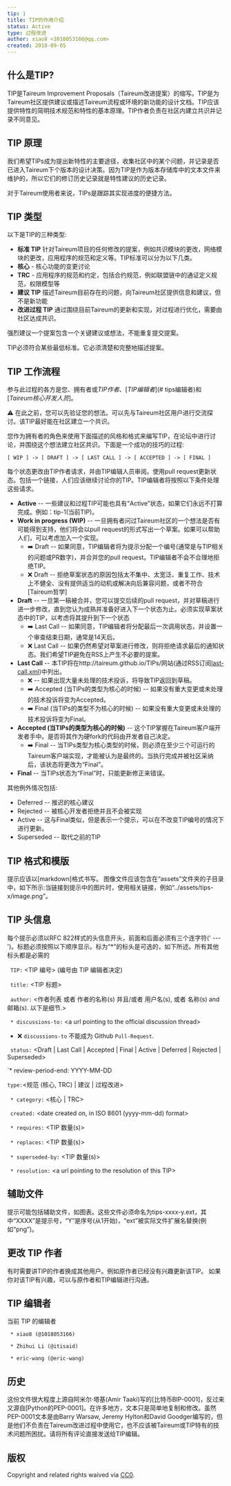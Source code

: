 ```yaml
---
tip: 1
title: TIP的作用介绍
status: Active
type: 过程改进
author: xiao8 <1018053166@qq.com>
created: 2018-09-05
---
```


## 什么是TIP?

TIP是Taireum Improvement Proposals（Taireum改进提案）的缩写。TIP是为Taireum社区提供建议或描述Taireum流程或环境的新功能的设计文档。TIP应该提供特性的简明技术规范和特性的基本原理。TIP作者负责在社区内建立共识并记录不同意见。

## TIP 原理

我们希望TIPs成为提出新特性的主要途径，收集社区中的某个问题，并记录是否已进入Taireum下个版本的设计决策。因为TIP是作为版本存储库中的文本文件来维护的，所以它们的修订历史记录就是特性建议的历史记录。

对于Taireum使用者来说，TIPs是跟踪其实现进度的便捷方法。

## TIP 类型

以下是TIP的三种类型:

-  **标准 TIP** 针对Taireum项目的任何修改的提案，例如共识模块的更改，网络模块的更改，应用程序的规范和定义等。TIP标准可以分为以下几类。
  - **核心** - 核心功能的变更讨论
  - **TRC** - 应用程序的规范和约定，包括合约规范，例如联盟链中的通证定义规范，权限模型等
-  **建议 TIP** 描述Taireum目前存在的问题，向Taireum社区提供信息和建议，但不是新功能
-  **改进过程 TIP** 通过围绕目前Taireum的更新和实现，对过程进行优化，需要由社区达成共识。

强烈建议一个提案包含一个关键建议或想法，不能重复提交提案。

TIP必须符合某些最低标准。它必须清楚和完整地描述提案。

## TIP 工作流程

参与此过程的各方是您、拥有者或*TIP作者*、[*TIP编辑者*](# tips编辑者)和[*Taireum核心开发人员*]。

:warning: 在此之前，您可以先验证您的想法。可以先与Taireum社区用户进行交流探讨。该TIP最好能在社区建立一个共识。

您作为拥有者的角色来使用下面描述的风格和格式来编写TIP，在论坛中进行讨论，并围绕这个想法建立社区共识。下面是一个成功的技巧的过程:

```
[ WIP ] -> [ DRAFT ] -> [ LAST CALL ] -> [ ACCEPTED ] -> [ FINAL ]
```

每个状态更改由TIP作者请求，并由TIP编辑人员审阅。使用pull request更新状态。包括一个链接，人们应该继续讨论你的TIP。TIP编辑者将按照以下条件处理这些请求。

* **Active** -- 一些建议和过程TIP可能也具有“Active”状态，如果它们永远不打算完成。例如：tip-1(当前TIP)。
* **Work in progress (WIP)** -- 一旦拥有者问过Taireum社区的一个想法是否有可能得到支持，他们将会以pull request的形式写出一个草案。如果可以帮助人们，可以考虑加入一个实现。
  * :arrow_right: Draft -- 如果同意，TIP编辑者将为提示分配一个编号(通常是与TIP相关的问题或PR数字)，并合并您的pull request。TIP编辑者不会不合理地拒绝TIP。
  * :x: Draft -- 拒绝草案状态的原因包括太不集中、太宽泛、重复工作、技术上不健全、没有提供适当的动机或解决向后兼容问题，或者不符合[Taireum哲学]
* **Draft** -- 一旦第一稿被合并，您可以提交后续的pull request，并对草稿进行进一步修改，直到您认为成熟并准备好进入下一个状态为止。必须实现草案状态中的TIP，以考虑将其提升到下一个状态
  * :arrow_right: Last Call -- 如果同意，TIP编辑者将分配最后一次调用状态，并设置一个审查结束日期，通常是14天后。
  * :x: Last Call -- 如果仍然希望对草案进行修改，则将拒绝请求最后的通知状态。我们希望TIP避免在RSS上产生不必要的提案。
* **Last Call** -- 本TIP将在http://taireum.github.io/TIPs/网站(通过RSS订阅[last-call.xml](/last-call.xml))中列出。
  * :x: -- 如果出现大量未处理的技术投诉，将导致TIP返回到草稿。
  * :arrow_right: Accepted (当TIPs的类型为核心的时候) -- 如果没有重大变更或未处理的技术投诉将变为Accepted。
  * :arrow_right: Final (当TIPs的类型不为核心的时候) -- 如果没有重大变更或未处理的技术投诉将变为Final。
* **Accepted (当TIPs的类型为核心的时候)** -- 这个TIP掌握在Taireum客户端开发者手中。是否将其作为硬fork的代码由开发者自己决定。
  * :arrow_right: Final -- 当TIPs类型为核心类型的时候，则必须在至少三个可运行的Taireum客户端实现，才能被认为是最终的。当执行完成并被社区采纳后，该状态将更改为“Final”。
* **Final** -- 当TIPs状态为“Final”时，只能更新修正来错误。

其他例外情况包括:

* Deferred -- 推迟的核心建议
* Rejected -- 被核心开发者拒绝并且不会被实现
* Active -- 这与Final类似，但是表示一个提示，可以在不改变TIP编号的情况下进行更新。
* Superseded -- 取代之前的TIP



## TIP 格式和模版

提示应该以[markdown]格式书写。
图像文件应该包含在“assets”文件夹的子目录中，如下所示:当链接到提示中的图片时，使用相关链接，例如“../assets/tips-x/image.png”。

## TIP 头信息

每个提示必须以RFC 822样式的头信息开头，前面和后面必须有三个连字符(' --- ')。标题必须按照以下顺序显示。标为“*”的标头是可选的，如下所述。所有其他标头都是必需的

` TIP:` <TIP 编号> (编号由 TIP 编辑者决定)

` title:` <TIP 标题>

` author:` <作者列表 或者 作者的名称(s) 并且/或者 用户名(s), 或者 名称(s) and 邮箱(s). 以下是细节.>

` * discussions-to:` \<a url pointing to the official discussion thread\>

 - :x: `discussions-to` 不能成为 Github `Pull-Request`.

` status:` <Draft | Last Call | Accepted | Final | Active | Deferred | Rejected | Superseded>

`* review-period-end: YYYY-MM-DD

` type: `<规范 (核心, TRC)  | 建议 | 过程改进>

` * category:` <核心 | TRC>

` created:` <date created on, in ISO 8601 (yyyy-mm-dd) format>

` * requires:` <TIP 数量(s)>

` * replaces:` <TIP 数量(s)>

` * superseded-by:` <TIP 数量(s)>

` * resolution:` \<a url pointing to the resolution of this TIP\>

## 辅助文件

提示可能包括辅助文件，如图表。这些文件必须命名为tips-xxxx-y.ext，其中“XXXX”是提示号，“Y”是序号(从1开始)，“ext”被实际文件扩展名替换(例如“png”)。

## 更改 TIP 作者

有时需要讲TIP的作者换成其他用户。例如原作者已经没有兴趣更新该TIP。
如果你对该TIP有兴趣，可以与原作者和TIP编辑进行沟通。

## TIP 编辑者

当前 TIP 的编辑者

` * xiao8 (@1018053166)`

` * Zhihui Li (@itisaid)`

` * eric-wang (@eric-wang)`

## 历史

这份文件很大程度上源自阿米尔·塔基(Amir Taaki)写的[比特币BIP-0001]，反过来又源自[Python的PEP-0001]。在许多地方，文本只是简单地复制和修改。虽然PEP-0001文本是由Barry Warsaw, Jeremy Hylton和David Goodger编写的，但是他们不负责在Taireum改进过程中使用它，也不应该被Taireum或TIP特有的技术问题所困扰。请将所有评论直接发送给TIP编辑。

## 版权

Copyright and related rights waived via [CC0](https://creativecommons.org/publicdomain/zero/1.0/).

